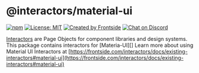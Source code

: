 # @interactors/material-ui

[![npm](https://img.shields.io/npm/v/@interactors/material-ui.svg)](https://www.npmjs.com/package/@interactors/material-ui)
[![License: MIT](https://img.shields.io/badge/License-MIT-yellow.svg)](https://opensource.org/licenses/MIT)
[![Created by Frontside](https://img.shields.io/badge/created%20by-frontside-26abe8.svg)](https://frontside.com)
[![Chat on Discord](https://img.shields.io/discord/700803887132704931?Label=Discord)](https://discord.gg/mv4uxxcAKd)

[Interactors][] are Page Objects for component libraries and design systems.
This package contains interactors for [Materia-UI][] Learn more about using
Material UI Interactors at
[https://frontside.com/interactors/docs/existing-interactors#material-ui](https://frontside.com/interactors/docs/existing-interactors#material-ui)

[Interactors]: https://frontside.com/interactors
[Material-UI]: https://material-ui.com
